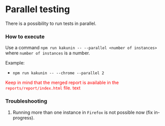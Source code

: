 # Parallel testing

There is a possibility to run tests in parallel.

### How to execute
Use a command `npm run kakunin -- --parallel <number of instances>` where `number of instances` is a number.

Example:
- `npm run kakunin -- --chrome --parallel 2`

<span style="color:red">Keep in mind that the merged report is available in the `reports/report/index.html` file. text</span>

### Troubleshooting
1. Running more than one instance in `Firefox` is not possible now (fix in-progress).
